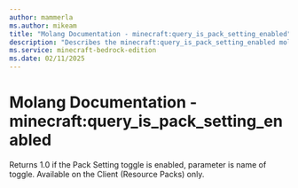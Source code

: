 ```yaml
---
author: mammerla
ms.author: mikeam
title: "Molang Documentation - minecraft:query_is_pack_setting_enabled"
description: "Describes the minecraft:query_is_pack_setting_enabled molang"
ms.service: minecraft-bedrock-edition
ms.date: 02/11/2025 
---
```


# Molang Documentation - minecraft:query_is_pack_setting_enabled

Returns 1.0 if the Pack Setting toggle is enabled, parameter is name of toggle. Available on the Client (Resource Packs) only.
